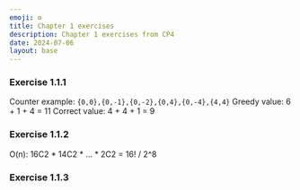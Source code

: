```yaml
---
emoji: ⚙️
title: Chapter 1 exercises
description: Chapter 1 exercises from CP4
date: 2024-07-06
layout: base
---
```


### Exercise 1.1.1

Counter example: `{0,0},{0,-1},{0,-2},{0,4},{0,-4},{4,4}`
Greedy value: 6 + 1 + 4 = 11
Correct value: 4 + 4 + 1 = 9

### Exercise 1.1.2

O(n): 16C2 * 14C2 * ... * 2C2 = 16! / 2^8

### Exercise 1.1.3



